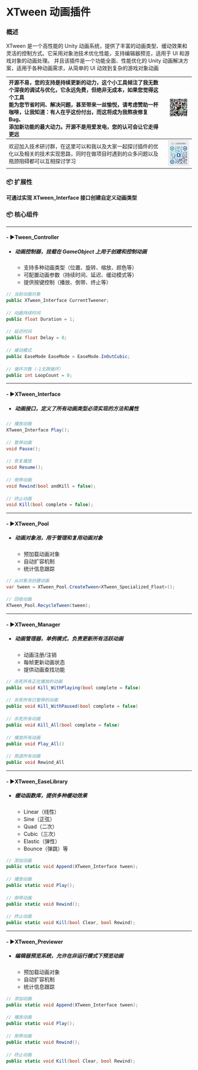 # XTween 动画插件
### 概述
XTween 是一个高性能的 Unity 动画系统，提供了丰富的动画类型、缓动效果和灵活的控制方式。它采用对象池技术优化性能，支持编辑器预览，适用于 UI 和游戏对象的动画处理。 并且该插件是一个功能全面、性能优化的 Unity 动画解决方案，适用于各种动画需求，从简单的 UI 动效到复杂的游戏对象动画

|开源不易，您的支持是持续更新的动力，这个小工具倾注了我无数个深夜的调试与优化，它永远免费，但绝非无成本，如果您觉得这个工具<br>能为您节省时间、解决问题，甚至带来一丝愉悦，请考虑赞助一杯咖啡，让我知道：有人在乎这份付出，而这将成为我熬夜修复Bug、<br>添加新功能的最大动力。开源不是用爱发电，您的认可会让它走得更远|![](Docs/donate.jpg) |
|:-|-:|
|欢迎加入技术研讨群，在这里可以和我以及大家一起探讨插件的优化以及相关的技术实现思路，同时在做项目时遇到的众多问题以及瓶颈阻碍都可以互相探讨学习|![](Docs/qqgroups.jpg) |

### 📦 扩展性
**可通过实现 XTween_Interface 接口创建自定义动画类型**

### 📦 核心组件
------------
#### - ▶️**Tween_Controller** 
- ##### **动画控制器，挂载在 GameObject 上用于创建和控制动画**

    - 支持多种动画类型（位置、旋转、缩放、颜色等）
    - 可配置动画参数（持续时间、延迟、缓动模式等）
    - 提供按键控制（播放、倒带、终止等）

```c#
// 当前动画对象
public XTween_Interface CurrentTweener; 

// 动画持续时间
public float Duration = 1;

// 延迟时间
public float Delay = 0; 

// 缓动模式
public EaseMode EaseMode = EaseMode.InOutCubic; 

// 循环次数（-1无限循环）
public int LoopCount = 0; 
```
------------

#### - ▶️**XTween_Interface**
- ##### **动画接口，定义了所有动画类型必须实现的方法和属性**

```c#
// 播放动画
XTween_Interface Play(); 

// 暂停动画
void Pause(); 

// 恢复播放
void Resume(); 

// 倒带动画
void Rewind(bool andKill = false);
 
// 终止动画
void Kill(bool complete = false); 
```
------------

#### - ▶️**XTween_Pool** 
- ##### **动画对象池，用于管理和复用动画对象**
    - 预加载动画对象
    - 自动扩容机制
    - 统计信息跟踪

```c#
// 从对象池创建动画
var tween = XTween_Pool.CreateTween<XTween_Specialized_Float>();

// 回收动画
XTween_Pool.RecycleTween(tween);
```
------------

#### - ▶️**XTween_Manager** 
- ##### **动画管理器，单例模式，负责更新所有活跃动画**
    - 动画注册/注销
    - 每帧更新动画状态
    - 提供动画查找功能

```c#
// 杀死所有正在播放的动画                    
public void Kill_WithPlaying(bool complete = false)

// 杀死所有已暂停的动画                
public void Kill_WithPaused(bool complete = false)

// 杀死所有动画                
public void Kill_All(bool complete = false)

// 播放所有动画        
public void Play_All()

// 倒退所有动画        
public void Rewind_All
```
------------

#### - ▶️**XTween_EaseLibrary** 
- ##### **缓动函数库，提供多种缓动效果**
    - Linear（线性）
    - Sine（正弦）
    - Quad（二次）
    - Cubic（三次）
    - Elastic（弹性）
    - Bounce（弹跳）等

```c#
// 添加动画
public static void Append(XTween_Interface tween); 

// 播放动画
public static void Play(); 

// 倒带动画
public static void Rewind(); 

// 终止动画
public static void Kill(bool Clear, bool Rewind); 
```
------------

#### - ▶️**XTween_Previewer** 
- ##### **编辑器预览系统，允许在非运行模式下预览动画**
    - 预加载动画对象
    - 自动扩容机制
    - 统计信息跟踪

```c#
// 添加动画
public static void Append(XTween_Interface tween); 

// 播放动画
public static void Play(); 

// 倒带动画
public static void Rewind(); 

// 终止动画
public static void Kill(bool Clear, bool Rewind); 
```

